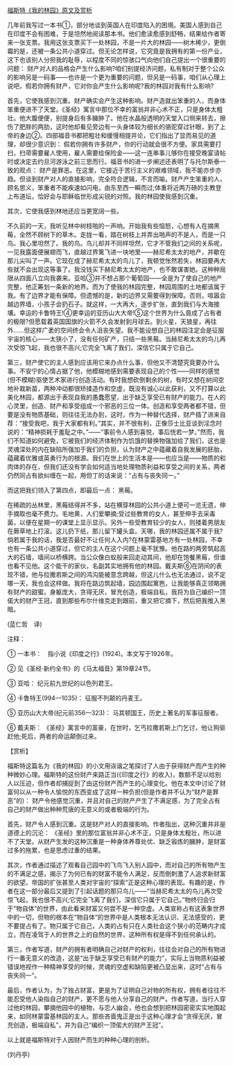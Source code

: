 [福斯特《我的林园》原文及赏析](https://www.vrrw.net/wx/12515.html)

几年前我写过一本书①，部分地谈到英国人在印度陷入的困境。美国人感到自己在印度不会有困难，于是坦然地阅读那本书。他们愈读愈感到舒畅，结果给作者寄来一张支票。我用这张支票买下一处林园，不是一片大的林园——树木稀少，更倒霉的是，还被一条公共小道穿过。但无论怎样说，它究竟是我拥有的第一份产业，这下也该别人分担我的耻辱，以程度不同的惊骇口气向他们自己提出一个很重要的问题： 财产对人的品格会产生什么影响?咱们别提经济问题，私有制对于整个公众的影响另是一码事——也许是一个更为重要的问题，但另是一码事，咱们从心理上说吧，假若你拥有财产，它对你会产生什么影响呢?我的林园对我有什么影响?

首先，它使我感到沉重。财产确实会产生这种影响。财产造就出笨重的人，而身体笨重便进不了天堂。《圣经》寓言中那位不幸的富翁并非心术不正，只是身体太粗壮。他大腹便便，别提身后有多臃肿了。他在水晶般透明的天堂入口侧来转去，擦伤了肥胖的两肋，这时他却看见旁边有一头身体较为细长的骆驼穿过针眼，到了上帝的身边②。四部福音书都把粗壮和缓慢相提并论，它们指出了显而易见的道理，却很少意识到： 假若你拥有许多财产，你的行动就会很不方便。家具需要打扫，扫帚需要雇人使用，雇人需要给保险金——这一连串事儿够你在接受晚宴请帖时或决定去约旦河游泳之前三思而行。福音书的进一步阐述还表明了与托尔斯泰一致的观点： 财产是罪恶。在这里，它接近于苦行主义的艰难领域，我不能亦步亦趋。但谈到财产对人的直接影响，完全符合逻辑，不言而喻。财产产生笨重的人，顾名思义，笨重者不能疾速如闪电，由东至西一瞬而过;体重将近两万磅的主教登上布道坛，恰好会与耶稣临世形成尖锐的对照。我的林园使我感到沉重。

其次，它使我感到林地还应当更宽阔一些。



不久前的一天，我听见林中树枝啪的一声响。开始我有些恼怒，心想有人在摘黑莓，全然不顾树下的草木。走拢一看，踏在树枝上并弄出啪声的不是人，而是一只鸟。我心里坦然了。我的鸟。鸟儿却并不同样坦然，它才不管我们之间的关系呢，一见我露面便展翅而飞，直越过界篱飞进一块地里——赫尼希太太的地产，并歇在那儿尖叫了一声。它现在成了赫尼希太太的鸟儿了，我顿觉怅然若失，林园要再大些就不会出现这等事了。我没钱买下赫尼希太太的地产，也不敢谋害她。这种种局限从四面八立向我袭来。亚哈③并不想占那个葡萄园——全是为了使自己的地产完整，他正筹划一条新的地界。而为了使我的林园完整，林园周围的土地都该属于我。有了边界才能有保障。但遗憾的是，新的边界又需要得到保障。否则，喧嚣会越边界墙，小孩子会扔石子。就这样，一大再大，逐步扩张，直到我们与大海接壤。幸运的卡鲁特王!④更幸运的亚历山大大帝!⑤这个世界为什么竟成了占有者的极限?但愿载着英国国旗的火箭不久会发射到月球去。到火星，天狼星，再往外……但这样广袤的空间终会令人沮丧失望。我不能设想自己的林园注定会是征服宇宙的核心——太狭小了，没有任何矿产，只结一些黑莓。当赫尼希太太的鸟儿再次受惊飞起，我也很不高兴;它完全飞离了我们，深信它只属于它自己。

第三，财产使它的主人感到应该用它来办点什么事，但他又不清楚究竟要办什么事。不安宁的心情占据了他，他模糊地感到需要表现自己的个性——同样的感觉(但不模糊)驱使艺术家进行创造活动。有时我想砍倒剩余的树，有时又想在树间空地补栽新苗，两种冲动都很矫揉造作和空虚，既没有诚心以此获利，又不打算以此美化林园，都源出于表现自我的愚蠢愿望，出于缺乏享受已有财产的能力。在人的心灵里，创造、财产和享受组成一个邪恶的三位一体。创造和享受两者都不错，但要是没有物质基础，则往往无法办到，这时，作为一种替代选择，财产插了进来自荐：“接受我吧，我于大家都有利。”其实，并不很有利，正像莎士比亚谈到淫念时说的：“精神损耗于羞耻之中。”——“事前令人感到喜悦，事后恍若一梦。”然而，我们不知道如何避免，它被我们的经济体制作为饥饿的替换物强加给了我们，这也是灵魂深处的内在缺陷所强加于我们的负担，认为财产之中蕴藏着自我发展的胚胎，蕴藏着优雅或英勇行为的根源。我们在世上的生活本是——也应当是——物质的和肉体的存在，但我们还没有学会如何适当地处理物质利益和享受之间的关系，两者仍然同占有欲纠缠在一起，用但丁的话来说：“占有与丧失同一。”

而这把我们领入了第四点，即最后一点： 黑莓。

在稀疏的丛林里，黑莓结得并不多，站在横穿林园的公共小道上便可一览无遗，伸手摘取也毫不费力。毛地黄，人们爱攀摘;受过些教育的女人，甚至伸手去采毒菌，以便在星期一的课堂上显示显示。另外一些受教育较少的女人，则搂着男朋友在蕨草地上打滚。这儿扔下纸，那儿留下罐头盒。天哪，我的林园还属不属于我?倘若属于我的话，我是否最好不让任何人入内?在林蒙雷基地方有一处林园，不幸也有一条公共小道穿过，但它的主人在这个问题上毫不犹豫。他在路的两旁筑起高大的石墙，墙间以桥横跨。当公众像白蚁般来回走动其间，他却在饱餐黑莓，但谁也看不见他。这个能干的家伙，名副其实地拥有他的林园。戴夫斯⑥在阴间的表现不错，他与拉撒若斯之间的鸿沟能被意念跨越，但这儿什么也无法通过，说不定哪一天，我也会这样做。我将在路边筑起墙，园边围起篱笆，让我能够真正领略拥有财产的甜蜜。身躯庞大，贪得无厌，冒充创造，极端自私，我将为自己编织一顶偌大的财产王冠，直到那些布尔什维克走到跟前，重又把它摘下，然后把我推入黑暗。

(蓝仁哲　译)

注释：

① 一本书：　指小说《印度之行》(1924)。本文写于1926年。

② 见《圣经·新约全书》的《马太福音》第19章24节。

③ 亚哈： 纪元前九世纪的以色列君王。

④ 卡鲁特王(994—1035)： 征服不列颠的丹麦王。

⑤ 亚历山大大帝(纪元前356—323)： 马其顿国王，历史上著名的军事征服者。

⑥ 戴夫斯： 《圣经》寓言中的富豪，在世时，乞丐拉撒若斯上门乞讨，他让狗驱赶他;死后，两者的命运颠倒过来。

【赏析】

福斯特这篇名为《我的林园》的小文用诙谐之笔探讨了人由于获得财产而产生的种种微妙心理。福斯特的这份财产来路正当(《印度之行》的收入)，数额不足以给别人以压迫，但作者却捕捉到了由这份财产而产生的心理变化。他在本文中讨论了财富何以从一种令人愉悦的东西变成了这样一种负担(但是作者并不认为“财产是罪恶”的)： 财产令他感觉沉重，并且对自己的财产产生了不满足感，为了完全占有自己的财产做出种种荒唐的无意义的或者极端的行为。

首先，财产令人感到沉重。这是财产对人的直接影响。作者指出，这种沉重并非是道德上的沉沦： 《圣经》里的那位富翁并非心术不正，只是身体太粗壮，所以进不了天堂。从财产生发的这种沉重是一种身体养尊处优、缺乏锻炼的臃肿，是财富过多的拖累，也是思虑过重的结果。

其次，作者通过描述了观看自己园中的飞鸟飞入别人园中，而对自己的所有物产生的不满足之感，揭示了为何已有的财富不能令人满足，反而倒刺激了人追求新财富的欲望。帝国的扩张甚至人类对宇宙的“探索”正是这种心理的表现。有趣的是，作者在这一部分最后又提到了引起话题的那只鸟儿——“当赫尼希太太的鸟儿再次受惊飞起，我也很不高兴;它完全飞离了我们，深信它只属于它自己。”物终归会归于“物自体”的世界，由此看来财富又何尝不是一种空虚。人类宣称占有这表象世界中的一切，但物的根本在“物自体”的世界中是人类根本无法认识、无法感受的，更不要提占有了。物只属于它自己，人类的占有只在人类社会这个狭小的范畴内才成立，而在凌驾于人的世界之上的自然的世界，这种所有权是得不到任何承认的。

第三，作者写道，财产的拥有者明确自己对财产的权利，往往会对自己的所有物进行一番无意义的改造，这是“出于缺乏享受已有财产的能力”，实际上当物质利益被错误地视作一种精神享受的时候，灵魂的空虚和缺陷更被凸显出来，这时“占有与丧失同一”。

最后，作者认为，为了独占财富，更是为了证明自己对物的所有权，拥有者往往不能忍受他人染指自己的财产，更不愿与他人分享自己的财产。作者写道，当行人穿过他的林园，攀摘他园中的植物，与恋人幽会，他也会想到把林园密密实实地围起来，如同林蒙雷基林园的主人。那些吝啬鬼正是出于这种心理才会“贪得无厌，冒充创造，极端自私”，并为自己“编织一顶偌大的财产王冠”。

以上就是福斯特对于人因财产而生的种种心理的剖析。

(刘丹亭)

